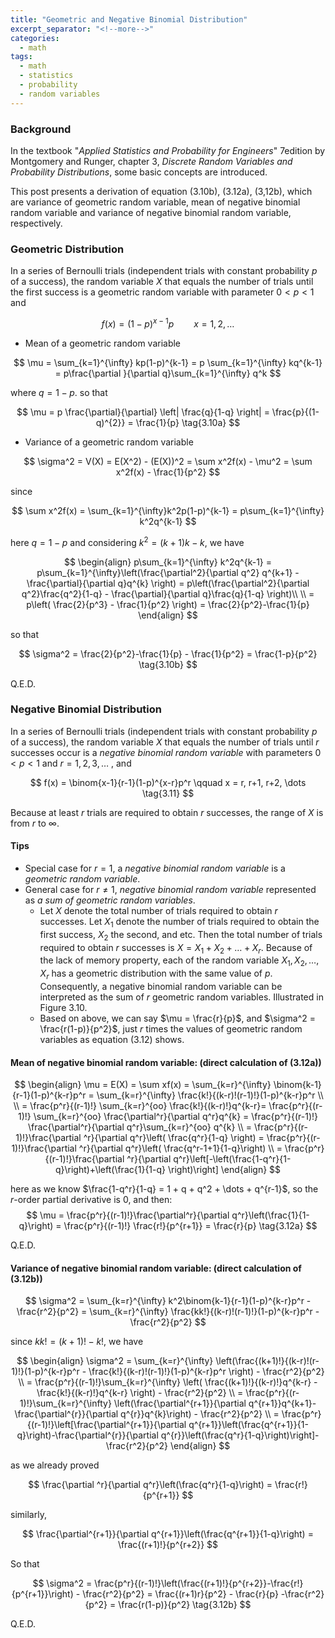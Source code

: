 ```yaml
---
title: "Geometric and Negative Binomial Distribution"
excerpt_separator: "<!--more-->"
categories:
  - math
tags:
  - math
  - statistics
  - probability
  - random variables
---
```


### Background
In the textbook "*Applied Statistics and Probability for Engineers*" 7edition by Montgomery and Runger, chapter 3, *Discrete Random Variables and Probability Distributions*, some basic concepts are introduced.

This post presents a derivation of equation (3.10b), (3.12a), (3,12b), which are variance of geometric random variable, mean of negative binomial random variable and variance of negative binomial random variable, respectively. 


### Geometric Distribution

In a series of Bernoulli trials (independent trials with constant probability $p$ of a success), the random variable $X$ that equals the number of trials until the first success is a geometric random variable with parameter $0 < p < 1$ and 


$$
f(x) = (1-p)^{x-1}p  \qquad  x = 1, 2, \dots \tag{3.9}
$$
- Mean of a geometric random variable
  
$$
\mu = \sum_{k=1}^{\infty} kp(1-p)^{k-1} = p \sum_{k=1}^{\infty} kq^{k-1} = p\frac{\partial }{\partial q}\sum_{k=1}^{\infty} q^k
$$


where $q=1-p$.  so that


$$
\mu = p \frac{\partial}{\partial} \left| \frac{q}{1-q} \right| = \frac{p}{(1-q)^{2}} = \frac{1}{p} \tag{3.10a}
$$
- Variance of a geometric random variable
  
$$
\sigma^2 = V(X) = E(X^2) - (E(X))^2 = \sum x^2f(x) - \mu^2 = \sum x^2f(x) - \frac{1}{p^2}
$$

since 

$$
\sum x^2f(x) = \sum_{k=1}^{\infty}k^2p(1-p)^{k-1} = p\sum_{k=1}^{\infty} k^2q^{k-1}
$$

here $q = 1-p$ and considering $k^2=(k+1)k -k$, we have

$$
\begin{align}
p\sum_{k=1}^{\infty} k^2q^{k-1} = p\sum_{k=1}^{\infty}\left(\frac{\partial^2}{\partial q^2} q^{k+1} - \frac{\partial}{\partial q}q^{k} \right) = p\left(\frac{\partial^2}{\partial q^2}\frac{q^2}{1-q} - \frac{\partial}{\partial q}\frac{q}{1-q} \right)\\ \\
= p\left( \frac{2}{p^3} - \frac{1}{p^2} \right) = \frac{2}{p^2}-\frac{1}{p}
\end{align}
$$

so that

$$
\sigma^2 =  \frac{2}{p^2}-\frac{1}{p} - \frac{1}{p^2} = \frac{1-p}{p^2} \tag{3.10b}
$$


Q.E.D.

### Negative Binomial Distribution

In a series of Bernoulli trials (independent trials with constant probability $p$ of a success), the random variable $X$ that equals the number of trials until $r$ successes occur is a *negative binomial random variable* with parameters $0 < p < 1$ and $r = 1, 2, 3, \dots$ , and 

$$
f(x) = \binom{x-1}{r-1}(1-p)^{x-r}p^r \qquad x = r, r+1, r+2, \dots \tag{3.11}
$$

Because at least $r$ trials are required to obtain $r$ successes, the range of $X$ is from $r$ to $\infty$. 

#### Tips

- Special case for $r = 1$, a *negative binomial random variable* is a *geometric random variable*.
- General case for $r \neq 1$, *negative binomial random variable* represented as *a sum of geometric random variables*.
	- Let $X$ denote the total number of trials required to obtain $r$ successes. Let $X_{1}$ denote the number of trials required to obtain the first success, $X_{2}$ the second, and etc. Then the total number of trials required to obtain $r$ successes is $X = X_{1} + X_{2} + \dots + X_{r}$. Because of the lack of memory property, each of the random variable $X_{1}, X_{2}, \dots,X_{r}$ has a geometric distribution with the same value of $p$. Consequently, a negative binomial random variable can be interpreted as the sum of $r$ geometric random variables. Illustrated in Figure 3.10.
	- Based on above, we can say $\mu = \frac{r}{p}$, and $\sigma^2 = \frac{r(1-p)}{p^2}$, just $r$ times the values of geometric random variables as equation (3.12) shows.

#### Mean of negative binomial random variable: (direct calculation of (3.12a))



$$
\begin{align}
\mu = E(X) = \sum xf(x) = \sum_{k=r}^{\infty} \binom{k-1}{r-1}(1-p)^{k-r}p^r = \sum_{k=r}^{\infty} \frac{k!}{(k-r)!(r-1)!}(1-p)^{k-r}p^r \\ \\
= \frac{p^r}{(r-1)!} \sum_{k=r}^{oo} \frac{k!}{(k-r)!}q^{k-r}= \frac{p^r}{(r-1)!} \sum_{k=r}^{oo} \frac{\partial^r}{\partial q^r}q^{k} = \frac{p^r}{(r-1)!} \frac{\partial^r}{\partial q^r}\sum_{k=r}^{oo} q^{k} \\
= \frac{p^r}{(r-1)!}\frac{\partial ^r}{\partial q^r}\left( \frac{q^r}{1-q} \right) = \frac{p^r}{(r-1)!}\frac{\partial ^r}{\partial q^r}\left( \frac{q^r-1+1}{1-q}\right) \\
= \frac{p^r}{(r-1)!}\frac{\partial ^r}{\partial q^r}\left[-\left(\frac{1-q^r}{1-q}\right)+\left(\frac{1}{1-q} \right)\right]
\end{align}
$$

here as we know $\frac{1-q^r}{1-q} = 1 + q + q^2 + \dots + q^{r-1}$, so the $r$-order partial derivative is $0$, and then: 
$$
\mu = \frac{p^r}{(r-1)!}\frac{\partial^r}{\partial q^r}\left(\frac{1}{1-q}\right) = \frac{p^r}{(r-1)!} \frac{r!}{p^{r+1}} = \frac{r}{p} \tag{3.12a}
$$

Q.E.D.

#### Variance of negative binomial random variable: (direct calculation of (3.12b))



$$
\sigma^2 = \sum_{k=r}^{\infty} k^2\binom{k-1}{r-1}(1-p)^{k-r}p^r - \frac{r^2}{p^2} = \sum_{k=r}^{\infty} \frac{kk!}{(k-r)!(r-1)!}(1-p)^{k-r}p^r - \frac{r^2}{p^2}
$$



since $kk! = (k+1)! - k!$, we have

$$
\begin{align}
\sigma^2 = \sum_{k=r}^{\infty} \left(\frac{(k+1)!}{(k-r)!(r-1)!}(1-p)^{k-r}p^r - \frac{k!}{(k-r)!(r-1)!}(1-p)^{k-r}p^r \right) - \frac{r^2}{p^2}  \\
= \frac{p^r}{(r-1)!}\sum_{k=r}^{\infty} \left( \frac{(k+1)!}{(k-r)!}q^{k-r} - \frac{k!}{(k-r)!}q^{k-r} \right) - \frac{r^2}{p^2} \\
= \frac{p^r}{(r-1)!}\sum_{k=r}^{\infty} \left(\frac{\partial^{r+1}}{\partial q^{r+1}}q^{k+1}- \frac{\partial^{r}}{\partial q^{r}}q^{k}\right) - \frac{r^2}{p^2} \\
= \frac{p^r}{(r-1)!}\left[\frac{\partial^{r+1}}{\partial q^{r+1}}\left(\frac{q^{r+1}}{1-q}\right)-\frac{\partial^{r}}{\partial q^{r}}\left(\frac{q^r}{1-q}\right)\right]- \frac{r^2}{p^2} 
\end{align}
$$


as we already proved


$$
\frac{\partial ^r}{\partial q^r}\left(\frac{q^r}{1-q}\right) = \frac{r!}{p^{r+1}}
$$


similarly, 


$$
\frac{\partial^{r+1}}{\partial q^{r+1}}\left(\frac{q^{r+1}}{1-q}\right) = \frac{(r+1)!}{p^{r+2}}
$$


So that


$$
\sigma^2 = \frac{p^r}{(r-1)!}\left(\frac{(r+1)!}{p^{r+2}}-\frac{r!}{p^{r+1}}\right) - \frac{r^2}{p^2} = \frac{(r+1)r}{p^2} - \frac{r}{p} -\frac{r^2}{p^2} = \frac{r(1-p)}{p^2} \tag{3.12b}
$$


Q.E.D.